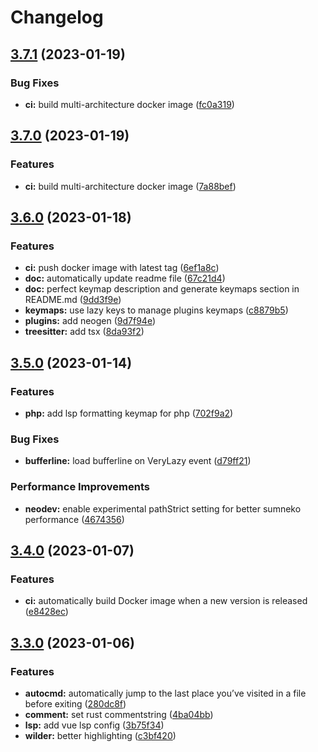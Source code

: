 # Changelog

## [3.7.1](https://github.com/liubang/nvimrc/compare/v3.7.0...v3.7.1) (2023-01-19)


### Bug Fixes

* **ci:** build multi-architecture docker image ([fc0a319](https://github.com/liubang/nvimrc/commit/fc0a319713149482c62f56de43cbb6047c320248))

## [3.7.0](https://github.com/liubang/nvimrc/compare/v3.6.0...v3.7.0) (2023-01-19)


### Features

* **ci:** build multi-architecture docker image ([7a88bef](https://github.com/liubang/nvimrc/commit/7a88bef4f9cf6257789ca1a5fff13243c224742b))

## [3.6.0](https://github.com/liubang/nvimrc/compare/v3.5.0...v3.6.0) (2023-01-18)


### Features

* **ci:** push docker image with latest tag ([6ef1a8c](https://github.com/liubang/nvimrc/commit/6ef1a8c2184fbbe66da4d1c95197c804f0389cb3))
* **doc:** automatically update readme file ([67c21d4](https://github.com/liubang/nvimrc/commit/67c21d4ebe913842f9de79fd25796eedeeb7a601))
* **doc:** perfect keymap description and generate keymaps section in README.md ([9dd3f9e](https://github.com/liubang/nvimrc/commit/9dd3f9e741c6dd324d0431a568b4a11a31baa17b))
* **keymaps:** use lazy keys to manage plugins keymaps ([c8879b5](https://github.com/liubang/nvimrc/commit/c8879b553be799ebce4a797ec918e3fd5ed60253))
* **plugins:** add neogen ([9d7f94e](https://github.com/liubang/nvimrc/commit/9d7f94e9376ab8b9f2bb624e7bf16376242ae21f))
* **treesitter:** add tsx ([8da93f2](https://github.com/liubang/nvimrc/commit/8da93f2d932168a2fa6b563707084ff46e611524))

## [3.5.0](https://github.com/liubang/nvimrc/compare/v3.4.0...v3.5.0) (2023-01-14)


### Features

* **php:** add lsp formatting keymap for php ([702f9a2](https://github.com/liubang/nvimrc/commit/702f9a27911f57f6f2cac9d57b82654a54c5bb05))


### Bug Fixes

* **bufferline:** load bufferline on VeryLazy event ([d79ff21](https://github.com/liubang/nvimrc/commit/d79ff212f4f05d7c941d07c8f5a38528d12c1b25))


### Performance Improvements

* **neodev:** enable experimental pathStrict setting for better sumneko performance ([4674356](https://github.com/liubang/nvimrc/commit/467435650b3731d35a8572ec4588f1347fa20586))

## [3.4.0](https://github.com/liubang/nvimrc/compare/v3.3.0...v3.4.0) (2023-01-07)


### Features

* **ci:** automatically build Docker image when a new version is released ([e8428ec](https://github.com/liubang/nvimrc/commit/e8428ec7b4c6c8d6505ec0b9b3c9da9dcbcea5f4))

## [3.3.0](https://github.com/liubang/nvimrc/compare/3.2.0...v3.3.0) (2023-01-06)


### Features

* **autocmd:** automatically jump to the last place you’ve visited in a file before exiting ([280dc8f](https://github.com/liubang/nvimrc/commit/280dc8f75bd8d32a9510a05c724a744fc14f20d3))
* **comment:** set rust commentstring ([4ba04bb](https://github.com/liubang/nvimrc/commit/4ba04bbc09686a6c7e116d0eab077561a712df97))
* **lsp:** add vue lsp config ([3b75f34](https://github.com/liubang/nvimrc/commit/3b75f34de6ebf12cdb64ea192baec4f469740716))
* **wilder:** better highlighting ([c3bf420](https://github.com/liubang/nvimrc/commit/c3bf420d198b841cff47e062169fb62317e6840d))
